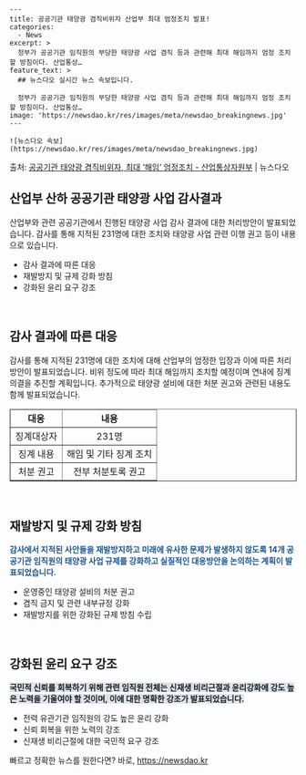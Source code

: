     ---
    title: 공공기관 태양광 겸직비위자 산업부 최대 엄정조치 발표!
    categories:
      - News
    excerpt: >
      정부가 공공기관 임직원의 부당한 태양광 사업 겸직 등과 관련해 최대 해임까지 엄정 조치할 방침이다. 산업통상…
    feature_text: >
      ## 뉴스다오 실시간 뉴스 속보입니다.
    
      정부가 공공기관 임직원의 부당한 태양광 사업 겸직 등과 관련해 최대 해임까지 엄정 조치할 방침이다. 산업통상…
    image: 'https://newsdao.kr/res/images/meta/newsdao_breakingnews.jpg'
    ---
    
    ![뉴스다오 속보](https://newsdao.kr/res/images/meta/newsdao_breakingnews.jpg)

<p>출처: <a href="https://newsdao.kr/2744" rel="dofollow">공공기관 태양광 겸직비위자, 최대 ‘해임’ 엄정조치 - 산업통상자원부</a> | 뉴스다오</p>

<h2 data-ke-size="size26">산업부 산하 공공기관 태양광 사업 감사결과</h2>
<p data-ke-size="size16">산업부와 관련 공공기관에서 진행된 태양광 사업 감사 결과에 대한 처리방안이 발표되었습니다. 감사를 통해 지적된 231명에 대한 조치와 태양광 사업 관련 이행 권고 등이 내용으로 있습니다.</p>
<ul>
  <li>감사 결과에 따른 대응</li>
  <li>재발방지 및 규제 강화 방침</li>
  <li>강화된 윤리 요구 강조</li>
</ul>
<p data-ke-size="size16">&nbsp;</p>

<h2 data-ke-size="size26">감사 결과에 따른 대응</h2>
<p data-ke-size="size16">감사를 통해 지적된 231명에 대한 조치에 대해 산업부의 엄정한 입장과 이에 따른 처리 방안이 발표되었습니다. 비위 정도에 따라 최대 해임까지 조치할 예정이며 연내에 징계 의결을 추진할 계획입니다. 추가적으로 태양광 설비에 대한 처분 권고와 관련된 내용도 함께 발표되었습니다.</p>
<table style="width: 100%;" border="1">
<thead>
<tr>
<td style="text-align: center; height: 17px;"><b>대응</b></td>
<td style="text-align: center; height: 17px;"><b>내용</b></td>
</tr>
</thead>
<tr>
<td style="text-align: center; height: 17px;">징계대상자</td>
<td style="text-align: center; height: 17px;">231명</td>
</tr>
<tr>
<td style="text-align: center; height: 17px;">징계 내용</td>
<td style="text-align: center; height: 17px;">해임 및 기타 징계 조치</td>
</tr>
<tr>
<td style="text-align: center; height: 17px;">처분 권고</td>
<td style="text-align: center; height: 17px;">전부 처분토록 권고</td>
</tr>
</table>
<p data-ke-size="size16">&nbsp;</p>

<h2 data-ke-size="size26">재발방지 및 규제 강화 방침</h2>
<p data-ke-size="size16"><b><span style="color: #1a5490;">감사에서 지적된 사안들을 재발방지하고 미래에 유사한 문제가 발생하지 않도록 14개 공공기관 임직원의 태양광 사업 규제를 강화하고 실질적인 대응방안을 논의하는 계획이 발표되었습니다.</span></b></p>
<ul>
  <li>운영중인 태양광 설비의 처분 권고</li>
  <li>겸직 금지 및 관련 내부규정 강화</li>
  <li>재발방지를 위한 강화된 규제 방침 수립</li>
</ul>
<p data-ke-size="size16">&nbsp;</p>

<h2 data-ke-size="size26">강화된 윤리 요구 강조</h2>
<p data-ke-size="size16"><b><span style="background-color: #21538527;">국민적 신뢰를 회복하기 위해 관련 임직원 전체는 신재생 비리근절과 윤리강화에 강도 높은 노력을 기울여야 할 것이며, 이에 대한 명확한 강조가 발표되었습니다.</span></b></p>
<ul>
  <li>전력 유관기관 임직원의 강도 높은 윤리 강화</li>
  <li>신뢰 회복을 위한 노력의 강조</li>
  <li>신재생 비리근절에 대한 국민적 요구 강조</li>
</ul> 

빠르고 정확한 뉴스를 원한다면? 바로, <a href="https://newsdao.kr" rel="dofollow">https://newsdao.kr</a>


    
